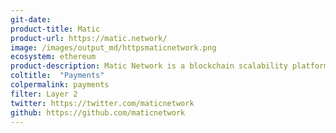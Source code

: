 ```yaml
---
git-date:
product-title: Matic
product-url: https://matic.network/
image: /images/output_md/httpsmaticnetwork.png
ecosystem: ethereum
product-description: Matic Network is a blockchain scalability platform which provides secure, scalable and instant transactions powered by PoS side chains and an adapted version of Plasma. [Interview with Sandeep Nailwal](/matic-network).
coltitle:  "Payments"
colpermalink: payments
filter: Layer 2
twitter: https://twitter.com/maticnetwork
github: https://github.com/maticnetwork
---
```


